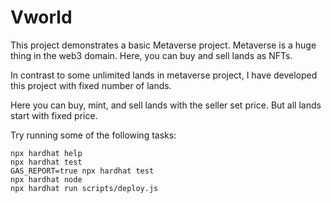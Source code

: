 # Vworld

This project demonstrates a basic Metaverse project. Metaverse is a huge thing in the web3 domain. Here, you can buy and sell lands as NFTs. 

In contrast to some unlimited lands in metaverse project, I have developed this project with fixed number of lands.

Here you can buy, mint, and sell lands with the seller set price. But all lands start with fixed price.

Try running some of the following tasks:

```shell
npx hardhat help
npx hardhat test
GAS_REPORT=true npx hardhat test
npx hardhat node
npx hardhat run scripts/deploy.js
```
